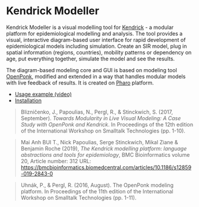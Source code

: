 # Kendrick Modeller

Kendrick Modeller is a visual modelling tool for [Kendrick](https://github.com/UMMISCO/Kendrick) - a modular platform for epidemiological modelling and analysis. The tool provides a visual, interactive diagram-based user interface for rapid development of epidemiological models including simulation. Create an SIR model, plug in spatial information (regions, countries), mobility patterns or dependency on age, put everything together, simulate the model and see the results.

The diagram-based modeling core and GUI is based on modeling tool [OpenPonk](https://openponk.github.io/), modified and extended in a way that handles modular models with live feedback of results. It is created on [Pharo](http://pharo.org) platform.

* [Usage example (video)](https://github.com/bliznjan/openponk-modularity/wiki/Kendrick-examples-(video))
* [Installation](https://github.com/bliznjan/openponk-modularity/wiki/Installation)

> Blizničenko, J., Papoulias, N., Pergl, R., & Stinckwich, S. (2017, September). *Towards Modularity in Live Visual Modeling: A Case Study with OpenPonk and Kendrick*. In Proceedings of the 12th edition of the International Workshop on Smalltalk Technologies (pp. 1-10).

> Mai Anh BUI T., Nick Papoulias, Serge Stinckwich, Mikal Ziane & Benjamin Roche (2019), *The Kendrick modelling platform: language abstractions and tools for epidemiology*, BMC Bioinformatics volume 20, Article number: 312 URL:
https://bmcbioinformatics.biomedcentral.com/articles/10.1186/s12859-019-2843-0

> Uhnák, P., & Pergl, R. (2016, August). The OpenPonk modeling platform. In Proceedings of the 11th edition of the International Workshop on Smalltalk Technologies (pp. 1-11).
